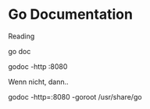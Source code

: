 # Go Documentation

Reading

go doc




godoc -http :8080


Wenn nicht, dann..

godoc -http=:8080 -goroot /usr/share/go    